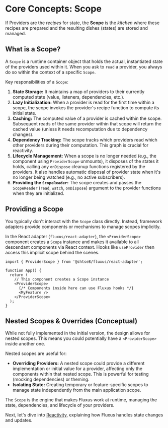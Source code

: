 # Core Concepts: Scope

If Providers are the _recipes_ for state, the **Scope** is the _kitchen_ where
these recipes are prepared and the resulting dishes (states) are stored and
managed.

## What is a Scope?

A `Scope` is a runtime container object that holds the actual, instantiated
state of the providers used within it. When you ask to `read` a provider, you
always do so within the context of a specific `Scope`.

Key responsibilities of a `Scope`:

1. **State Storage:** It maintains a map of providers to their currently
   computed state (value, listeners, dependencies, etc.).
2. **Lazy Initialization:** When a provider is read for the first time within a
   scope, the scope invokes the provider's recipe function to compute its
   initial state.
3. **Caching:** The computed value of a provider is cached within the scope.
   Subsequent reads of the same provider within that scope will return the
   cached value (unless it needs recomputation due to dependency changes).
4. **Dependency Tracking:** The scope tracks which providers read which other
   providers during their computation. This graph is crucial for reactivity.
5. **Lifecycle Management:** When a scope is no longer needed (e.g., the
   component using `ProviderScope` unmounts), it disposes of the states it
   holds, calling any `onDispose` cleanup functions registered by the providers.
   It also handles automatic disposal of provider state when it's no longer
   being watched (e.g., no active subscribers).
6. **Providing the `ScopeReader`:** The scope creates and passes the
   `ScopeReader` (`read`, `watch`, `onDispose`) argument to the provider
   functions when they are initialized.

## Providing a Scope

You typically don't interact with the `Scope` class directly. Instead, framework
adapters provide components or mechanisms to manage scopes implicitly.

In the React adapter (`fluxus/react-adapter`), the `<ProviderScope>` component
creates a `Scope` instance and makes it available to all descendant components
via React context. Hooks like `useProvider` then access this implicit scope
behind the scenes.

```tsx
import { ProviderScope } from '@shtse8/fluxus/react-adapter';

function App() {
  return (
    // This component creates a Scope instance
    <ProviderScope>
      {/* Components inside here can use Fluxus hooks */}
      <MyFeature />
    </ProviderScope>
  );
}
```

## Nested Scopes & Overrides (Conceptual)

While not fully implemented in the initial version, the design allows for nested
scopes. This means you could potentially have a `<ProviderScope>` inside another
one.

Nested scopes are useful for:

- **Overriding Providers:** A nested scope could provide a different
  implementation or initial value for a provider, affecting only the components
  within that nested scope. This is powerful for testing (mocking dependencies)
  or theming.
- **Isolating State:** Creating temporary or feature-specific scopes to manage
  state independently from the main application scope.

The `Scope` is the engine that makes Fluxus work at runtime, managing the state,
dependencies, and lifecycle of your providers.

Next, let's dive into [Reactivity](./reactivity.md), explaining how Fluxus
handles state changes and updates.
